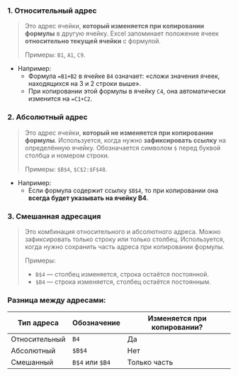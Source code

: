 ### 1. Относительный адрес
> Это адрес ячейки, **который изменяется при копировании формулы** в другую ячейку.
> Excel запоминает положение ячеек **относительно текущей ячейки** с формулой.
> 
> Примеры: `B1`, `A1`, `C9`.
- Например:
  - Формула `=B1+B2` в ячейке `B4` означает: «сложи значения ячеек, находящихся на 3 и 2 строки выше».
  - При копировании этой формулы в ячейку `C4`, она автоматически изменится на `=C1+C2`.


### 2. Абсолютный адрес
> Это адрес ячейки, **который не изменяется при копировании формулы**.
> Используется, когда нужно **зафиксировать ссылку** на определённую ячейку.
> Обозначается символом `$` перед буквой столбца и номером строки.
> 
> Примеры: `$B$4`, `$C$2:$F$48`.
- Например:
  - Если формула содержит ссылку `$B$4`, то при копировании она **всегда будет указывать на ячейку B4**.

### 3. Смешанная адресация
>Это комбинация относительного и абсолютного адреса.
>Можно зафиксировать только строку или только столбец.
>Используется, когда нужно сохранить часть адреса при копировании формулы.
>
>Примеры:
> - `B$4` — столбец изменяется, строка остаётся постоянной.
> - `$B4` — строка изменяется, столбец остаётся постоянным.


### Разница между адресами:
| Тип адреса     | Обозначение   | Изменяется при копировании? |
|----------------|---------------|-----------------------------|
| Относительный  | `B4`          |  Да                        |
| Абсолютный     | `$B$4`        |  Нет                       |
| Смешанный      | `B$4` или `$B4` | Только часть              |
